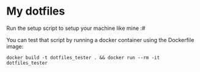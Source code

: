 # My dotfiles
Run the setup script to setup your machine like mine :#

You can test that script by running a docker container using the Dockerfile image:
```
docker build -t dotfiles_tester . && docker run --rm -it dotfiles_tester
```
